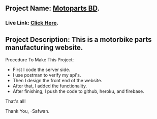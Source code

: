 ## Project Name: [Motoparts BD](https://motorcycle-parts-manufac-3e321.web.app/).

### Live Link: [Click Here](https://motorcycle-parts-manufac-3e321.web.app/).

## Project Description: This is a motorbike parts manufacturing website.

Procedure To Make This Project:

-   First I code the server side.
-   I use postman to verify my api's.
-   Then I design the front end of the website.
-   After that, I added the functionality.
-   After finishing, I push the code to github, heroku, and firebase.

That's all!

Thank You,
-Safwan.
